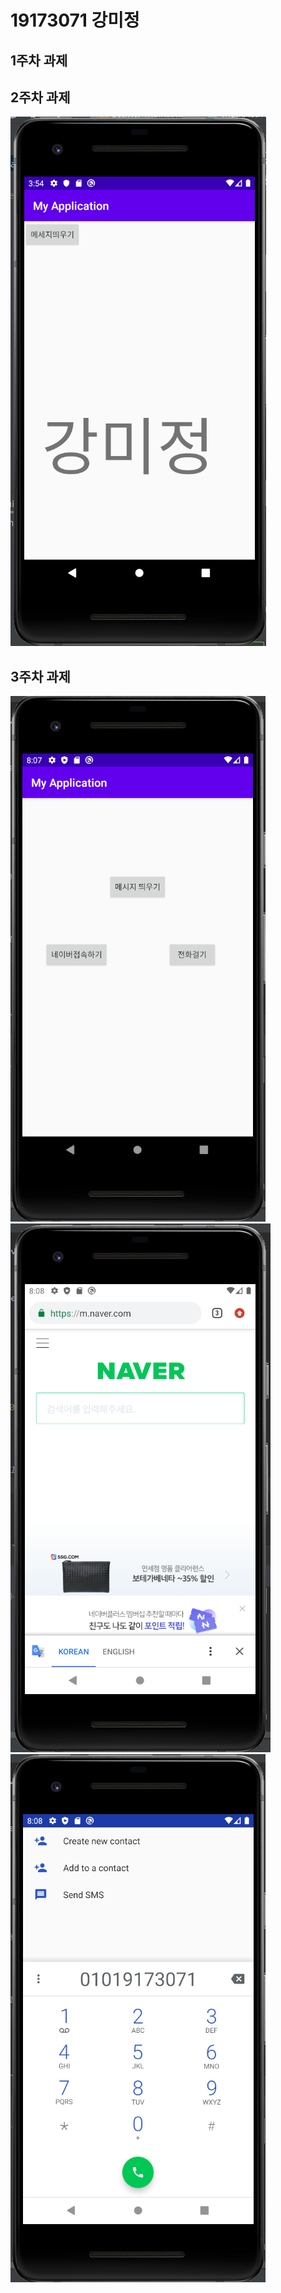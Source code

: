 # 19173071 강미정

## 1주차 과제

## 2주차 과제
<img width="" height="" src="./Png/My Application.PNG"></img>

## 3주차 과제
<img width="" height="" src="./Png/screen.PNG"></img>
<img width="" height="" src="./Png/screen1.PNG"></img>
<img width="" height="" src="./Png/screen2.PNG"></img>
